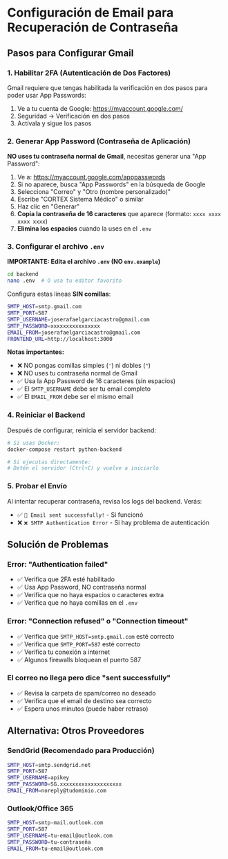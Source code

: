 # Configuración de Email para Recuperación de Contraseña

## Pasos para Configurar Gmail

### 1. Habilitar 2FA (Autenticación de Dos Factores)

Gmail requiere que tengas habilitada la verificación en dos pasos para poder usar App Passwords:

1. Ve a tu cuenta de Google: https://myaccount.google.com/
2. Seguridad → Verificación en dos pasos
3. Actívala y sigue los pasos

### 2. Generar App Password (Contraseña de Aplicación)

**NO uses tu contraseña normal de Gmail**, necesitas generar una "App Password":

1. Ve a: https://myaccount.google.com/apppasswords
2. Si no aparece, busca "App Passwords" en la búsqueda de Google
3. Selecciona "Correo" y "Otro (nombre personalizado)"
4. Escribe "CORTEX Sistema Médico" o similar
5. Haz clic en "Generar"
6. **Copia la contraseña de 16 caracteres** que aparece (formato: `xxxx xxxx xxxx xxxx`)
7. **Elimina los espacios** cuando la uses en el `.env`

### 3. Configurar el archivo `.env`

**IMPORTANTE: Edita el archivo `.env` (NO `env.example`)**

```bash
cd backend
nano .env  # O usa tu editor favorito
```

Configura estas líneas **SIN comillas**:

```bash
SMTP_HOST=smtp.gmail.com
SMTP_PORT=587
SMTP_USERNAME=joserafaelgarciacastro@gmail.com
SMTP_PASSWORD=xxxxxxxxxxxxxxxx
EMAIL_FROM=joserafaelgarciacastro@gmail.com
FRONTEND_URL=http://localhost:3000
```

**Notas importantes:**
- ❌ NO pongas comillas simples (`'`) ni dobles (`"`)
- ❌ NO uses tu contraseña normal de Gmail
- ✅ Usa la App Password de 16 caracteres (sin espacios)
- ✅ El `SMTP_USERNAME` debe ser tu email completo
- ✅ El `EMAIL_FROM` debe ser el mismo email

### 4. Reiniciar el Backend

Después de configurar, reinicia el servidor backend:

```bash
# Si usas Docker:
docker-compose restart python-backend

# Si ejecutas directamente:
# Detén el servidor (Ctrl+C) y vuelve a iniciarlo
```

### 5. Probar el Envío

Al intentar recuperar contraseña, revisa los logs del backend. Verás:

- ✅ `📧 Email sent successfully!` - Si funcionó
- ❌ `❌ SMTP Authentication Error` - Si hay problema de autenticación

## Solución de Problemas

### Error: "Authentication failed"
- ✅ Verifica que 2FA esté habilitado
- ✅ Usa App Password, NO contraseña normal
- ✅ Verifica que no haya espacios o caracteres extra
- ✅ Verifica que no haya comillas en el `.env`

### Error: "Connection refused" o "Connection timeout"
- ✅ Verifica que `SMTP_HOST=smtp.gmail.com` esté correcto
- ✅ Verifica que `SMTP_PORT=587` esté correcto
- ✅ Verifica tu conexión a internet
- ✅ Algunos firewalls bloquean el puerto 587

### El correo no llega pero dice "sent successfully"
- ✅ Revisa la carpeta de spam/correo no deseado
- ✅ Verifica que el email de destino sea correcto
- ✅ Espera unos minutos (puede haber retraso)

## Alternativa: Otros Proveedores

### SendGrid (Recomendado para Producción)
```bash
SMTP_HOST=smtp.sendgrid.net
SMTP_PORT=587
SMTP_USERNAME=apikey
SMTP_PASSWORD=SG.xxxxxxxxxxxxxxxxxxxx
EMAIL_FROM=noreply@tudominio.com
```

### Outlook/Office 365
```bash
SMTP_HOST=smtp-mail.outlook.com
SMTP_PORT=587
SMTP_USERNAME=tu-email@outlook.com
SMTP_PASSWORD=tu-contraseña
EMAIL_FROM=tu-email@outlook.com
```


